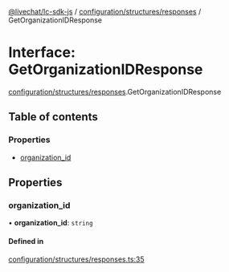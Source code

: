 [@livechat/lc-sdk-js](../README.md) / [configuration/structures/responses](../modules/configuration_structures_responses.md) / GetOrganizationIDResponse

# Interface: GetOrganizationIDResponse

[configuration/structures/responses](../modules/configuration_structures_responses.md).GetOrganizationIDResponse

## Table of contents

### Properties

- [organization\_id](configuration_structures_responses.GetOrganizationIDResponse.md#organization_id)

## Properties

### organization\_id

• **organization\_id**: `string`

#### Defined in

[configuration/structures/responses.ts:35](https://github.com/livechat/lc-sdk-js/blob/8462be9/src/configuration/structures/responses.ts#L35)
